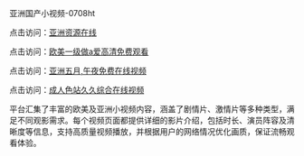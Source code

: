 亚洲国产小视频-0708ht

点击访问：<a href="https://heiliaozj3tjd.pages.dev">亚洲资源在线</a>

点击访问：<a href="https://heiliaoe8ajia.pages.dev">欧美一级做a爱高清免费观看</a>

点击访问：<a href="https://heiliaoxqkkct.pages.dev">亚洲五月,午夜免费在线视频</a>

点击访问：<a href="https://heiliaoxwd5i8.pages.dev">成人色站久久综合在线视频</a>

平台汇集了丰富的欧美及亚洲小视频内容，涵盖了剧情片、激情片等多种类型，满足不同观影需求。每个视频页面都提供详细的影片介绍，包括时长、演员阵容及清晰度等信息，支持高质量视频播放，并根据用户的网络情况优化画质，保证流畅观看体验。

<span style="display:none;">[Canonical link](）</span>
